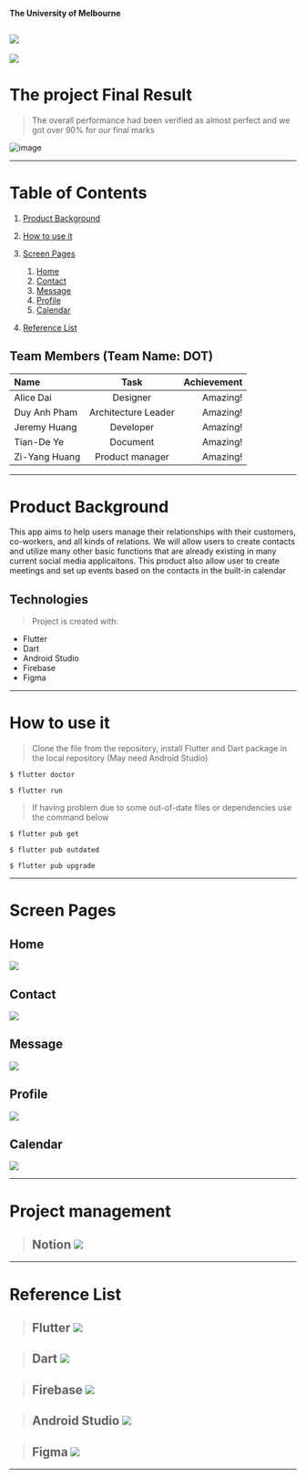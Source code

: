 **The University of Melbourne**

![](https://i.imgur.com/pOJ9bCf.png)
---

![](https://i.imgur.com/asWEjsF.png)

# The project Final Result

> The overall performance had been verified as almost perfect and we got over 90% for our final marks

![image](https://user-images.githubusercontent.com/46154514/171566025-bba29d05-113e-4376-93e8-fa86877de6a6.png)

---
# Table of Contents
1. [Product Background](#Product-Background)
2. [How to use it](#How-to-use-it)
3. [Screen Pages](#Screen-Pages)
   1. [Home](#Home)
   2. [Contact](#Contact)
   3. [Message](#Message)
   4. [Profile](#Profile)
   5. [Calendar](#Calendar)

9. [Reference List](#Reference-List)


## Team Members (Team Name: DOT)

| Name            |             Task            |Achievement|
| :---            |            :---:            |      ---: |
| Alice Dai       | Designer                    |  Amazing! |
| Duy Anh Pham    | Architecture Leader         |  Amazing! |
| Jeremy Huang    | Developer        		    |  Amazing! |
| Tian-De Ye      | Document            	    |  Amazing! |
| Zi-Yang Huang   | Product manager      	    |  Amazing! |

---
# Product Background
This app aims to help users manage their relationships with their customers, co-workers, and all kinds of relations.
We will allow users to create contacts and utilize many other basic functions that are already existing in many current social media applicaitons. This product also allow user to create meetings and set up events based on the contacts in the built-in calendar

	
## Technologies
> Project is created with:
* Flutter
* Dart
* Android Studio
* Firebase
* Figma


---
# How to use it

> Clone the file from the repository, install Flutter and Dart package in the local repository (May need Android Studio)

```
$ flutter doctor

$ flutter run
```

> If having problem due to some out-of-date files or dependencies use the command below

```
$ flutter pub get

$ flutter pub outdated

$ flutter pub upgrade
```

---
# Screen Pages
## Home
![](https://i.imgur.com/4Uk0g6b.png)

## Contact
![](https://i.imgur.com/UcUhL5g.png)

## Message
![](https://i.imgur.com/x8yrV5j.png)

## Profile
![](https://i.imgur.com/MiQ5vpD.png)

## Calendar
![](https://i.imgur.com/6gZRw3q.png)

---
# Project management
> ## Notion   [![](https://i.imgur.com/vBHn9GZ.png)](https://fusheng.notion.site/DOT-IT-Project-Team21-22d5a2591d68424689ce005f63518d34) 

---
# Reference List
> ## Flutter          [![](https://i.imgur.com/amtdKpk.png)](https://flutter.dev/)


> ## Dart             [![](https://i.imgur.com/teNauIo.png)](https://dart.dev/)

> ## Firebase         [![](https://i.imgur.com/ihkDJtn.png)](https://firebase.google.com/)

> ## Android Studio   [![](https://i.imgur.com/n4PIsVR.png)](https://developer.android.com/studio)

> ## Figma            [![](https://i.imgur.com/v54g3Gx.png)](https://www.figma.com/)
---
